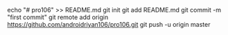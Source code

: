 echo "# pro106" >> README.md
git init
git add README.md
git commit -m "first commit"
git remote add origin https://github.com/androidriyan106/pro106.git
git push -u origin master
